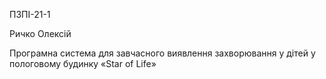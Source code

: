 ПЗПІ-21-1


Ричко Олексій

Програмна система для завчасного виявлення захворювання у дітей у пологовому будинку «Star of Life»
